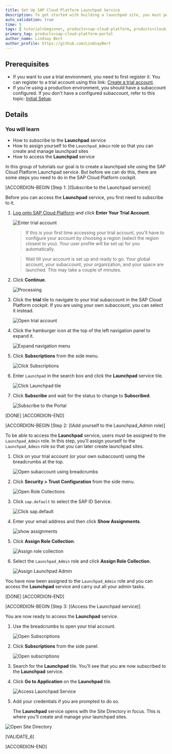 ```yaml
---
title: Set Up SAP Cloud Platform Launchpad Service
description: To get started with building a launchpad site, you must perform the required onboarding steps.
auto_validation: true
time: 5
tags: [ tutorial>beginner, products>sap-cloud-platform, products>cloud, products>sap-fiori]
primary_tag: products>sap-cloud-platform-portal
author_name: Lindsay Bert
author_profile: https://github.com/LindsayBert
---
```


## Prerequisites
  - If you want to use a trial environment, you need to first register it. You can register to a trial account using this link: [Create a trial account](https://www.sap.com/cmp/td/sap-cloud-platform-trial.html).
  - If you're using a production environment, you should have a subaccount configured. If you don't have a configured subaccount, refer to this topic: [Initial Setup](https://help.sap.com/viewer/ad4b9f0b14b0458cad9bd27bf435637d/Cloud/en-US/fd79b232967545569d1ae4d8f691016b.html).


## Details
### You will learn
  - How to subscribe to the **Launchpad** service
  - How to assign yourself to the `Launchpad_Admin` role so that you can create and manage launchpad sites
  - How to access the **Launchpad** service

In this group of tutorials our goal is to create a launchpad site using the SAP Cloud Platform Launchpad service. But before we can do this, there are some steps you need to do in the SAP Cloud Platform cockpit.

[ACCORDION-BEGIN [Step 1: ](Subscribe to the Launchpad service)]

Before you can access the **Launchpad** service, you first need to subscribe to it.

1. [Log onto SAP Cloud Platform](https://cockpit.hanatrial.ondemand.com) and click **Enter Your Trial Account**.

    ![Enter trial account](1_Foundation20Onboarding_Home.png)

    >If this is your first time accessing your trial account, you'll have to configure your account by choosing a region (select the region closest to you). Your user profile will be set up for you automatically.

    >Wait till your account is set up and ready to go. Your global account, your subaccount, your organization, and your space are launched. This may take a couple of minutes.  

2. Click **Continue**.

    ![Processing](2_Foundation20Onboarding_Processing.png)


3. Click the **trial** tile to navigate to your trial subaccount in the SAP Cloud Platform cockpit. If you are using your own subaccount, you can select it instead.

      ![Open trial account](3_open_subaccount.png)

4. Click the hamburger icon at the top of the left navigation panel to expand it.

    ![Expand navigation menu](2a-expand-navigation-menu.png)

5. Click **Subscriptions** from the side menu.

    ![Click Subscriptions](4_click_subscriptions.png)

6. Enter `Launchpad` in the search box and click the **Launchpad** service tile.

    ![Click Launchpad tile](5_unsubscribed_launchpad.png)

7. Click **Subscribe** and wait for the status to change to **Subscribed**.

    ![Subscribe to the Portal](6_subscribe.png)

[DONE]
[ACCORDION-END]


[ACCORDION-BEGIN [Step 2: ](Add yourself to the Launchpad_Admin role)]

To be able to access the **Launchpad** service, users must be assigned to the `Launchpad_Admin` role. In this step, you'll assign yourself to the `Launchpad_Admin` role so that you can later create launchpad sites.

1. Click on your trial account (or your own subaccount) using the breadcrumbs at the top.

    ![Open subaccount using breadcrumbs](7_use_breadcrumbs.png)

2. Click **Security > Trust Configuration** from the side menu.

    ![Open Role Collections](8_trust_configuration.png)

3. Click `sap.default` to select the SAP ID Service.

    ![Click sap.default](9_click_sapdefault.png)

4. Enter your email address and then click **Show Assignments**.

    ![show assignments](10_show_assignments.png)

5. Click **Assign Role Collection**.

    ![Assign role collection](11_assign_role_collection.png)

6. Select the `Launchpad_Admin` role and click **Assign Role Collection**.

    ![Assign Launchpad Admin](12_launchpad_admin_assignment.png)

You have now been assigned to the `Launchpad_Admin` role and you can access the **Launchpad** service and carry out all your admin tasks.

[DONE]
[ACCORDION-END]


[ACCORDION-BEGIN [Step 3: ](Access the Launchpad service)]

You are now ready to access the **Launchpad** service.  

1. Use the breadcrumbs to open your trial account.

    ![Open Subscriptions](13_open_trial.png)

2. Click **Subscriptions** from the side panel.

    ![Open subscriptions](14_subscription.png)


3. Search for the **Launchpad** tile. You'll see that you are now subscribed to the **Launchpad** service.

4. Click **Go to Application** on the **Launchpad** tile.

    ![Access Launchpad Service](15_access_launchpad.png)

4. Add your credentials if you are prompted to do so.

   The **Launchpad** service opens with the Site Directory in focus. This is where you'll create and manage your launchpad sites.

  ![Open Site Directory](15_open_site_directory.png)


[VALIDATE_6]

[ACCORDION-END]
